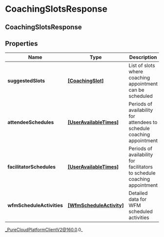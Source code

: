 # CoachingSlotsResponse

## CoachingSlotsResponse

## Properties

|Name | Type | Description | Notes|
|------------ | ------------- | ------------- | -------------|
| **suggestedSlots** | [**[CoachingSlot]**](CoachingSlot) | List of slots where coaching appointment can be scheduled | [optional] |
| **attendeeSchedules** | [**[UserAvailableTimes]**](UserAvailableTimes) | Periods of availability for attendees to schedule coaching appointment | [optional] |
| **facilitatorSchedules** | [**[UserAvailableTimes]**](UserAvailableTimes) | Periods of availability for facilitators to schedule coaching appointment | [optional] |
| **wfmScheduleActivities** | [**[WfmScheduleActivity]**](WfmScheduleActivity) | Detailed data for WFM scheduled activities | [optional] |



_PureCloudPlatformClientV2@160.0.0_
